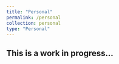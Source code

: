 ```yaml
---
title: "Personal"
permalink: /personal
collection: personal
type: "Personal"
---
```


## This is a work in progress...
